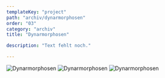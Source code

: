 ```yaml
---
templateKey: "project"
path: "archiv/dynarmorphosen"
order: "03"
category: "archiv"
title: "Dynarmorphosen"

description: "Text fehlt noch."

---
```

![Dynarmorphosen](/img/dynarmorphosen_01.jpg)
![Dynarmorphosen](/img/dynarmorphosen_02.jpg)
![Dynarmorphosen](/img/dynarmorphosen_03.jpg)



